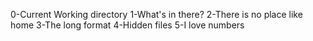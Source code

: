 0-Current Working directory
1-What's in there?
2-There is no place like home
3-The long format
4-Hidden files
5-I love numbers
